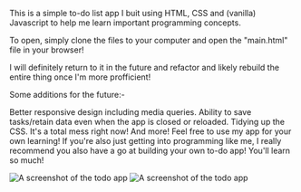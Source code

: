 

This is a simple to-do list app I buit using HTML, CSS and (vanilla) Javascript to help me learn important programming concepts.

To open, simply clone the files to your computer and open the "main.html" file in your browser!

I will definitely return to it in the future and refactor and likely rebuild the entire thing once I'm more profficient!

Some additions for the future:-

Better responsive design including media queries.
Ability to save tasks/retain data even when the app is closed or reloaded.
Tidying up the CSS. It's a total mess right now!
And more!
Feel free to use my app for your own learning! If you're also just getting into programming like me, I really recommend you also have a go at building your own to-do app! You'll learn so much!

![A screenshot of the todo app](/screenshot/todo1.png?raw=true "#1")
![A screenshot of the todo app](/screenshot/todo2.png?raw=true "#2")
